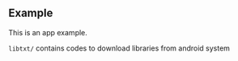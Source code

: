 ## Example

This is an app example. 

`libtxt/` contains codes to download libraries from android system
